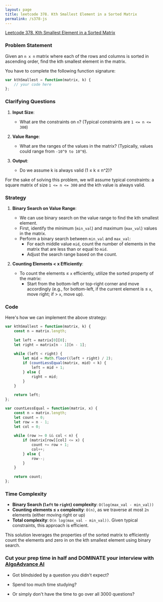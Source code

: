 ```yaml
---
layout: page
title: leetcode 378. Kth Smallest Element in a Sorted Matrix
permalink: /s378-js
---
```

[Leetcode 378. Kth Smallest Element in a Sorted Matrix](https://algoadvance.github.io/algoadvance/l378)
### Problem Statement

Given an `n x n` matrix where each of the rows and columns is sorted in ascending order, find the kth smallest element in the matrix.

You have to complete the following function signature:

```javascript
var kthSmallest = function(matrix, k) {
    // your code here
};
```

### Clarifying Questions

1. **Input Size**:
   - What are the constraints on `n`? (Typical constraints are `1 <= n <= 300`)
   
2. **Value Range**:
   - What are the ranges of the values in the matrix? (Typically, values could range from `-10^9 to 10^9`).

3. **Output**:
   - Do we assume k is always valid (1 ≤ k ≤ n^2)?

For the sake of solving this problem, we will assume typical constraints: a square matrix of size `1 <= n <= 300` and the kth value is always valid.

### Strategy

1. **Binary Search on Value Range**:
   - We can use binary search on the value range to find the kth smallest element.
   - First, identify the minimum (`min_val`) and maximum (`max_val`) values in the matrix.
   - Perform a binary search between `min_val` and `max_val`:
     - For each middle value `mid`, count the number of elements in the matrix that are less than or equal to `mid`.
     - Adjust the search range based on the count.

2. **Counting Elements < x Efficiently**:
   - To count the elements ≤ `x` efficiently, utilize the sorted property of the matrix:
     - Start from the bottom-left or top-right corner and move accordingly (e.g., for bottom-left, if the current element is ≤ `x`, move right; if > `x`, move up).

### Code

Here's how we can implement the above strategy:

```javascript
var kthSmallest = function(matrix, k) {
    const n = matrix.length;
    
    let left = matrix[0][0];
    let right = matrix[n - 1][n - 1];
    
    while (left < right) {
        let mid = Math.floor((left + right) / 2);
        if (countLessEqual(matrix, mid) < k) {
            left = mid + 1;
        } else {
            right = mid;
        }
    }
    
    return left;
};

var countLessEqual = function(matrix, x) {
    const n = matrix.length;
    let count = 0;
    let row = n - 1;
    let col = 0;
    
    while (row >= 0 && col < n) {
        if (matrix[row][col] <= x) {
            count += row + 1;
            col++;
        } else {
            row--;
        }
    }
    
    return count;
};
```
### Time Complexity

- **Binary Search (`left` to `right`) complexity**: `O(log(max_val - min_val))`
- **Counting elements ≤ `x` complexity**: `O(n)`, as we traverse at most `2n` elements (either moving right or up)
- **Total complexity**: `O(n log(max_val - min_val))`. Given typical constraints, this approach is efficient.

This solution leverages the properties of the sorted matrix to efficiently count the elements and zero in on the kth smallest element using binary search.


### Cut your prep time in half and DOMINATE your interview with [AlgoAdvance AI](https://algoAdvance.com)

- Got blindsided by a question you didn't expect?

- Spend too much time studying?

- Or simply don't have the time to go over all 3000 questions?

